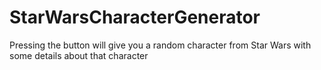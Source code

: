 # StarWarsCharacterGenerator
Pressing the button will give you a random character from Star Wars with some details about that character
